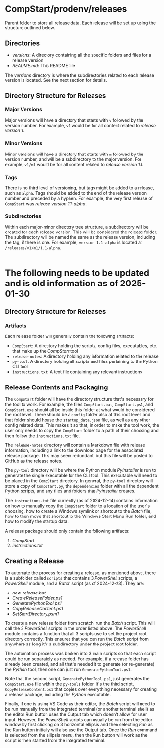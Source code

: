 # CompStart/prodenv/releases

Parent folder to store all release data. Each release will be set up using the structure outlined below.

## Directories

- _versions_: A directory containing all the specific folders and files for a release version
- _README.md_: This README file

The _versions_ directory is where the subdirectories related to each release version is located. See the next section for details.

## Directory Structure for Releases

### Major Versions

Major versions will have a directory that starts with `v` followed by the version number. For example, `v1` would be for all content related to _release version 1_.

### Minor Versions

Minor versions will have a directory that starts with `m` followed by the version number, and will be a subdirectory to the major version. For example, `v1/m1` would be for all content related to _release version 1.1_.

### Tags

There is no third level of versioning, but tags might be added to a release, such as `alpha`. Tags should be added to the end of the release version number and preceded by a hyphen. For example, the very first release of `CompStart` was _release version 1.1-alpha_.

### Subdirectories

 Within each major-minor directory tree structure, a subdirectory will be created for each release version. This will be considered the release folder. The subdirectory will be named the same as the release version, including the tag, if there is one. For example, `version 1.1-alpha` is located at `/releases/v1/m1/1.1-alpha`.
<br>
<br>

 # The following needs to be updated and is old information as of 2025-01-30

## Directory Structure for Releases

### Artifacts

Each release folder will generally contain the following artifacts:

- `CompStart`: A directory holding the scripts, config files, executables, etc. that make up the _CompStart_ tool
- `release-notes`: A directory holding any information related to the release
- `py-tool`: A directory holding all scripts and files pertaining to the Python CLI tool
- `instructions.txt`: A text file containing any relevant instructions

## Release Contents and Packaging
The `CompStart` folder will have the directory structure that's necessary for the tool to work. For example, the files `CompStart.bat`, `CompStart.ps1`, and `CompStart.exe` should all be inside this folder at what would be considered the root level. There should be a `config` folder also at this root level, and that folder should house the `startup_data.json` file, as well as any other config related data. This makes it so that, in order to make the tool work, the user only needs to copy the `CompStart` folder to a path of their choosing and then follow the `instructions.txt` file.

The `release-notes` directory will contain a Markdown file with release information, including a link to the download page for the associated release package. This may seem redundant, but this file will be posted to GitHub as the release notes.

The `py-tool` directory will be where the Python module _PyInstaller_ is run to generate the single executable for the CLI tool. This executable will need to be placed in the `CompStart` directory. In general, the `py-tool` directory will store a copy of `CompStart.py`, the `dependencies` folder with all the dependent Python scripts, and any files and folders that _PyInstaller_ creates.

The `instructions.txt` file currently (as of 2024-12-14) contains information on how to manually copy the `CompStart` folder to a location of the user's choosing, how to create a Windows symlink or shortcut to the _Batch_ file, how to then move that shortcut to the Windows Start Menu Run folder, and how to modify the startup data.

A release package should only contain the following artifacts: 

1. _CompStart_
2. _instructions.txt_

## <a name="create-release"></a>Creating a Release
To automate the process for creating a release, as mentioned above, there is a subfolder called `scripts` that contains 3 _PowerShell_ scripts, a _PowerShell_ module, and a _Batch_ script (as of 2024-12-23). They are:

- _new-release.bat_
- _CreateReleaseFolder.ps1_
- _GeneratePythonTool.ps1_
- _CopyReleaseContent.ps1_
- _SetStartDirectory.psm1_

To create a new release folder from scratch, run the _Batch_ script. This will call the 3 _PowerShell_ scripts in the order listed above. The _PowerShell_ module contains a function that all 3 scripts use to set the project root directory correctly. This ensures that you can run the _Batch_ script from anywhere as long it's a subdirectory under the project root folder.

The automation process was broken into 3 main scripts so that each script could be run separately as needed. For example, if a release folder has already been created, and all that's needed it to generate (or re-generate) the _Python_ tool, then one can just run `GeneratePythonTool.ps1`.

Note that the second script, `GeneratePythonTool.ps1`, just generates the `CompStart.exe` file within the `py-tools` folder. It's the third script, `CopyReleaseContent.ps1` that copies over everything necessary for creating a release package, including the _Python_ executable.

Finally, if one is using VS Code as their editor, the _Batch_ script will need to be run manually from the integrated terminal (or another terminal shell) as the editor Run button uses the Output tab which doesn't allow for user input. However, the _PowerShell_ scripts can usually be run from the editor window by first clicking on 3 horizontal ellipsis and then selecting _Run_ as the Run button initially will also use the Output tab. Once the _Run_ command is selected from the ellipsis menu, then the Run button will work as the script is then started from the integrated terminal.
